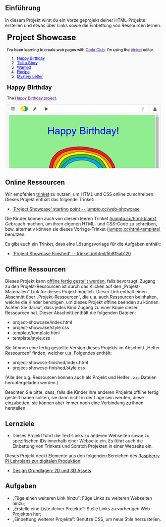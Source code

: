 ## Einführung

In diesem Projekt wirst du ein Vorzeigeprojekt deiner HTML-Projekte erstellen und etwas über Links sowie die Einbettung von Ressourcen lernen. 

![screenshot](images/showcase-intro.png)

## Online Ressourcen

Wir empfehlen [trinket](https://trinket.io/) zu nutzen, um HTML und CSS online zu schreiben. Dieses Projekt enthält das folgende Trinket:

+ ['Project Showcase' starting point  -- jumpto.cc/web-showcase](http://jumpto.cc/web-showcase)

Die Kinder können auch von diesem leeren Trinket [(jumpto.cc/html-blank)](http://jumpto.cc/html-blank) Gebrauch machen, um ihren eigenen HTML- und CSS-Code zu schreiben, bzw. alternativ können sie dieses Vorlage-Trinket [(jumpto.cc/html-template)](http://jumpto.cc/html-template) benutzen.

Es gibt auch ein Trinket, dass eine Lösungsvorlage für die Aufgaben enthält:

+ ['Project Showcase Finished' -- trinket.io/html/5b815ab120](https://trinket.io/html/5b815ab120)

## Offline Ressourcen
Dieses Projekt kann [offline fertig gestellt werden](https://www.codeclubprojects.org/en-GB/resources/webdev-working-offline/), falls bevorzugt. Zugang zu den Projekt-Ressourcen ist durch das Klicken auf den „Projekt-Materialien“ Link für dieses Projekt möglich. Dieser Link enthält einen Abschnitt über „Projekt-Ressourcen“, die u.a. auch Ressourcen beinhalten, welche die Kinder benötigen, um dieses Projekt offline beenden zu können. Achten Sie darauf, dass jedes Kind Zugang zu einer Kopie dieser Ressourcen hat. Dieser Abschnitt enthält die folgenden Dateien:

+ project-showcase/index.html
+ project-showcase/style.css
+ template/template.html
+ template/style.css

Sie können eine fertig gestellte Version dieses Projekts im Abschnitt „Helfer Ressourcen“ finden, welcher u.a. Folgendes enthält:

+ project-showcse-finished/index.html
+ project-showcse-finished/style.css

(Alle der o.g. Ressourcen können auch als Projekt und Helfer `.zip` Dateien heruntergeladen werden.)

Beachten Sie bitte, dass, falls die Kinder ihre anderen Projekte offline fertig gestellt haben sollten, sie dann nicht in der Lage sein werden, diese einzubetten, sie können aber immer noch eine Verbindung zu ihnen herstellen. 

## Lernziele
+ Dieses Projekt führt die Text-Links zu anderen Webseiten sowie zu spezifischen IDs innerhalb einer Webseite ein. Es führt auch die Einbettung von Trinkets und Scratch Projekten in einer Webseite ein.  

Dieses Projekt deckt Elemente aus den folgenden Bereichen des [Raspberry Pi Lehrplans zur digitalen Produktion](http://rpf.io/curriculum):

+ [Design Grundlagen: 2D und 3D Assets](https://www.raspberrypi.org/curriculum/design/creator).

## Aufgaben
+ „Füge einen weiteren Link hinzu“: Füge Links zu weiteren Webseiten hinzu;
+ „Erstelle eine Liste deiner Projekte“: Stelle Links zu vorherigen Web-Projekten her;
+ „Einbettung weiterer Projekte“: Benutze CSS, um neue Stile herzustellen.

